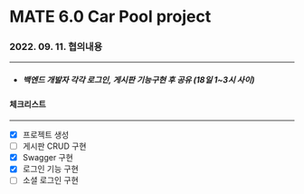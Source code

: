 # MATE 6.0 Car Pool project

### 2022. 09. 11. 협의내용

---

- ##### 백엔드 개발자 각각 로그인, 게시판 기능구현 후 공유 (18일 1~3시 사이)

#### 체크리스트

---

- [x] 프로젝트 생성
- [ ] 게시판 CRUD 구현
- [x] Swagger 구현
- [x] 로그인 기능 구현
- [ ] 소셜 로그인 구현
